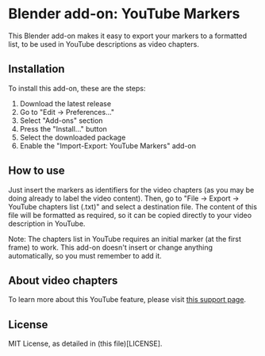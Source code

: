 # Blender add-on: YouTube Markers

This Blender add-on makes it easy to export your markers to a formatted list, to be used in YouTube descriptions as video chapters.

## Installation

To install this add-on, these are the steps:

1. Download the latest release
2. Go to "Edit -> Preferences..."
3. Select "Add-ons" section
4. Press the "Install..." button
5. Select the downloaded package
6. Enable the "Import-Export: YouTube Markers" add-on

## How to use

Just insert the markers as identifiers for the video chapters (as you may be doing already to label the video content). Then, go to "File -> Export -> YouTube chapters list (.txt)" and select a destination file. The content of this file will be formatted as required, so it can be copied directly to your video description in YouTube.

Note: The chapters list in YouTube requires an initial marker (at the first frame) to work. This add-on doesn't insert or change anything automatically, so you must remember to add it.

## About video chapters

To learn more about this YouTube feature, please visit [this support page](https://support.google.com/youtube/answer/9884579).

## License

MIT License, as detailed in (this file)[LICENSE].